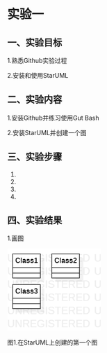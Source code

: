 # 实验一

## 一、实验目标

1.熟悉Github实验过程

2.安装和使用StarUML

## 二、实验内容

1.安装Github并练习使用Gut Bash

2.安装StarUML并创建一个图

## 三、实验步骤

1.
2.
3.
4.

## 四、实验结果

1.画图

![第一个UML图](./model1.png)

图1.在StarUML上创建的第一个图
